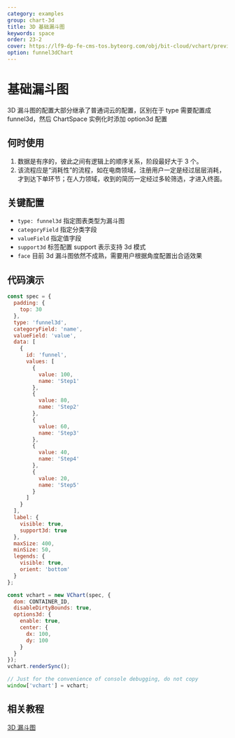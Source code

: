 ```yaml
---
category: examples
group: chart-3d
title: 3D 基础漏斗图
keywords: space
order: 23-2
cover: https://lf9-dp-fe-cms-tos.byteorg.com/obj/bit-cloud/vchart/preview/chart-3d/funnel3d.png
option: funnel3dChart
---
```


# 基础漏斗图

3D 漏斗图的配置大部分继承了普通词云的配置，区别在于 type 需要配置成 funnel3d，然后 ChartSpace 实例化时添加 option3d 配置

## 何时使用

1. 数据是有序的，彼此之间有逻辑上的顺序关系，阶段最好大于 3 个。
2. 该流程应是“消耗性”的流程，如在电商领域，注册用户一定是经过层层消耗，才到达下单环节；在人力领域，收到的简历一定经过多轮筛选，才进入终面。

## 关键配置

- `type: funnel3d` 指定图表类型为漏斗图
- `categoryField` 指定分类字段
- `valueField` 指定值字段
- `support3d` 标签配置 support 表示支持 3d 模式
- `face` 目前 3d 漏斗图依然不成熟，需要用户根据角度配置出合适效果

## 代码演示

```javascript livedemo
const spec = {
  padding: {
    top: 30
  },
  type: 'funnel3d',
  categoryField: 'name',
  valueField: 'value',
  data: [
    {
      id: 'funnel',
      values: [
        {
          value: 100,
          name: 'Step1'
        },
        {
          value: 80,
          name: 'Step2'
        },
        {
          value: 60,
          name: 'Step3'
        },
        {
          value: 40,
          name: 'Step4'
        },
        {
          value: 20,
          name: 'Step5'
        }
      ]
    }
  ],
  label: {
    visible: true,
    support3d: true
  },
  maxSize: 400,
  minSize: 50,
  legends: {
    visible: true,
    orient: 'bottom'
  }
};

const vchart = new VChart(spec, {
  dom: CONTAINER_ID,
  disableDirtyBounds: true,
  options3d: {
    enable: true,
    center: {
      dx: 100,
      dy: 100
    }
  }
});
vchart.renderSync();

// Just for the convenience of console debugging, do not copy
window['vchart'] = vchart;
```

## 相关教程

[3D 漏斗图](link)

